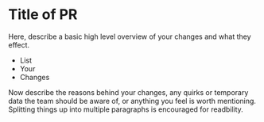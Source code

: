 # Title of PR

Here, describe a basic high level overview of your changes and what they effect.

-   List
-   Your
-   Changes

Now describe the reasons behind your changes, any quirks or temporary data the team should be aware of, or
anything you feel is worth mentioning. Splitting things up into multiple paragraphs is encouraged for readbility.
